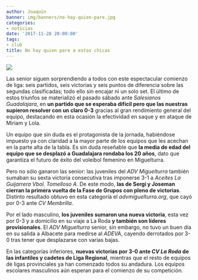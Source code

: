 ```yaml
---
author: Joaquín
banner: img/banners/no-hay-quien-pare.jpg
categories:
- noticias
date: '2017-11-28 20:00:00'
tags:
- club
title: No hay quien pare a estas chicas
---
```


![](../../../../../img/banners/no-hay-quien-pare.jpg)

Las senior siguen sorprendiendo a todos con este espectacular comienzo
de liga: seis partidos, seis victorias y seis puntos de diferencia
sobre las segundas clasificadas; todo ello sin encajar ni un solo
set. El último de estos triunfos se materializó el pasado sábado ante
_Salesianos Guadalajara_, en **un partido que se esperaba difícil pero
que las nuestras supieron resolver con un claro 0-3** gracias al gran
rendimiento general del equipo, destacando en esta ocasión la
efectividad en saque y en ataque de Miriam y Lola.

Un equipo que sin duda es el protagonista de la jornada, habiéndose
impuesto ya con claridad a la mayor parte de los equipos que les
acechan en la parte alta de la tabla. Es sin duda reseñable que **la
media de edad del equipo que se desplazó a Guadalajara rondaba los 20
años**, dato que garantiza el futuro de éxito del voleibol femenino en
Miguelturra.

Pero no sólo ganaron las senior: las juveniles del _ADV Miguelturra_
también sumaban su sexta victoria consecutiva tras imponerse 3-1 a
_Aceites La Guijarrera Vbol. Tomelloso A_. De este modo, **las de Sergi
y Joseman cierran la primera vuelta de la Fase de Grupos con pleno de
victorias**. Distinto resultado obtuvo en esta categoría el
_advmiguelturra.org_, que cayó por 0-3 ante _CV Membrilla_.

Por el lado masculino, **los juveniles sumaron una nueva victoria**,
esta vez por 0-3 y a domicilio en su viaje a La Roda **y también son
líderes provisionales**. El _ADV Miguelturra_ senior, sin embargo, no
tuvo un buen día en su salida a Albacete para medirse al _ADEVA_,
cayendo derrotados por 3-0 tras tener que desplazarse con varias
bajas.

En las categorías inferiores, **nuevas victorias por 3-0 ante _CV La
Roda_ de las infantiles y cadetes de Liga Regional**, mientras que el
resto de equipos de ligas provinciales ya han comenzado todos su
andadura. Los equipos escolares masculinos aún esperan para el
comienzo de su competición.
